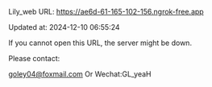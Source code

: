 Lily_web URL: https://ae6d-61-165-102-156.ngrok-free.app

Updated at: 2024-12-10 06:55:24

If you cannot open this URL, the server might be down.

Please contact: 

goley04@foxmail.com Or Wechat:GL_yeaH
